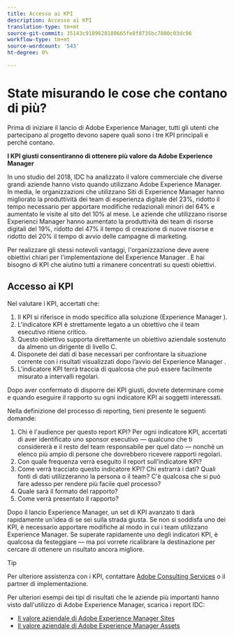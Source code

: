 ```yaml
---
title: Accesso ai KPI
description: Accesso ai KPI
translation-type: tm+mt
source-git-commit: 35143c9189620180665fe8f8735bc7800c03dc96
workflow-type: tm+mt
source-wordcount: '543'
ht-degree: 0%

---
```



# State misurando le cose che contano di più?

Prima di iniziare il lancio di Adobe Experience Manager, tutti gli utenti che partecipano al progetto devono sapere quali sono i tre KPI principali e perché contano.

**I KPI giusti consentiranno di ottenere più valore da Adobe Experience Manager**


In uno studio del 2018, IDC ha analizzato il valore commerciale che diverse grandi aziende hanno visto quando utilizzano Adobe Experience Manager. In media, le organizzazioni che utilizzano  Siti di Experience Manager hanno migliorato la produttività dei team di esperienza digitale del 23%, ridotto il tempo necessario per apportare modifiche redazionali minori del 64% e aumentato le visite al sito del 10% al mese. Le aziende che utilizzano  risorse Experienci Manager hanno aumentato la produttività dei team di risorse digitali del 19%, ridotto del 47% il tempo di creazione di nuove risorse e ridotto del 20% il tempo di avvio delle campagne di marketing.

Per realizzare gli stessi notevoli vantaggi, l&#39;organizzazione deve avere obiettivi chiari per l&#39;implementazione del Experience Manager . E hai bisogno di KPI che aiutino tutti a rimanere concentrati su questi obiettivi.

## Accesso ai KPI

Nel valutare i KPI, accertati che:

1. Il KPI si riferisce in modo specifico alla soluzione (Experience Manager ).
1. L&#39;indicatore KPI è strettamente legato a un obiettivo che il team esecutivo ritiene critico.
1. Questo obiettivo supporta direttamente un obiettivo aziendale sostenuto da almeno un dirigente di livello C.
1. Disponete dei dati di base necessari per confrontare la situazione corrente con i risultati visualizzati dopo l’avvio del Experience Manager .
1. L&#39;indicatore KPI terrà traccia di qualcosa che può essere facilmente misurato a intervalli regolari.

Dopo aver confermato di disporre dei KPI giusti, dovrete determinare come e quando eseguire il rapporto su ogni indicatore KPI ai soggetti interessati.

Nella definizione del processo di reporting, tieni presente le seguenti domande:

1. Chi è l&#39;audience per questo report KPI? Per ogni indicatore KPI, accertati di aver identificato uno sponsor esecutivo — qualcuno che ti considererà e il resto del team responsabile per quel dato — nonché un elenco più ampio di persone che dovrebbero ricevere rapporti regolari.
1. Con quale frequenza verrà eseguito il report sull&#39;indicatore KPI?
1. Come verrà tracciato questo indicatore KPI? Chi estrarrà i dati? Quali fonti di dati utilizzeranno la persona o il team? C&#39;è qualcosa che si può fare adesso per rendere più facile quel processo?
1. Quale sarà il formato del rapporto?
1. Come verrà presentato il rapporto?

Dopo il lancio  Experience Manager, un set di KPI avanzato ti darà rapidamente un&#39;idea di se sei sulla strada giusta. Se non si soddisfa uno dei KPI, è necessario apportare modifiche al modo in cui i team utilizzano  Experience Manager. Se superate rapidamente uno degli indicatori KPI, è qualcosa da festeggiare — ma poi vorrete ricalibrare la destinazione per cercare di ottenere un risultato ancora migliore.

>[!TIP]
>
> Per ulteriore assistenza con i KPI, contattare [ Adobe Consulting Services](https://www.adobe.com/experience-cloud/consulting-services.html) o il partner di implementazione.

Per ulteriori esempi dei tipi di risultati che le aziende più importanti hanno visto dall&#39;utilizzo di Adobe Experience Manager, scarica i report IDC:
* [Il valore aziendale di  Adobe Experience Manager Sites](https://www.adobe.com/content/dam/acom/en/modal-offers/idc-aem-sites-q218/pdfs/22037555.en.aem.whitepaper.IDCBusinessValueAEMSites.pdf)
* [Il valore aziendale di Adobe Experience Manager Assets](https://wwwimages2.adobe.com/content/dam/acom/en/modal-offers/idc-aem-Assets-q218/pdfs/220380622.en.aem.whitepaper.IDCBusinessValueAEMAssets.pdf)